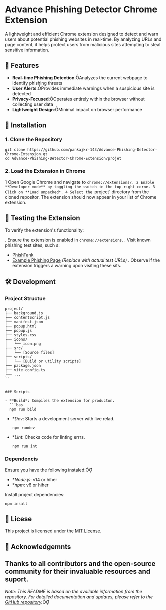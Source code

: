 # Advance Phishing Detector Chrome Extension

A lightweight and efficient Chrome extension designed to detect and warn users about potential phishing websites in real-time. By analyzing URLs and page content, it helps protect users from malicious sites attempting to steal sensitive information.

## 🚀 Features

- **Real-time Phishing Detection**:Analyzes the current webpage to identify phishing threats
- **User Alerts**:Provides immediate warnings when a suspicious site is detected
- **Privacy-Focused**:Operates entirely within the browser without collecting user data
- **Lightweight Design**:Minimal impact on browser performance

## 🧩 Installation

### 1. Clone the Repository

```bas
git clone https://github.com/pankajkr-143/Advance-Phishing-Detector-Chrome-Extension.gt
cd Advance-Phishing-Detector-Chrome-Extension/projet
```


### 2. Load the Extension in Chrome

1 Open Google Chrome and navigate to `chrome://extensions/.
2 Enable **Developer mode** by toggling the switch in the top-right corne.
3 Click on **Load unpacked*.
4 Select the `project` directory from the cloned repositor.
The extension should now appear in your list of Chrome extension.

## 🧪 Testing the Extension

To verify the extension's functionality:

. Ensure the extension is enabled in `chrome://extensions`.
. Visit known phishing test sites, such s:
   - [PhishTank](https://www.phishtank.com/)
   - [Example Phishing Page](https://example.com/phishing-test) *(Replace with actual test URLs)*
. Observe if the extension triggers a warning upon visiting these sits.

## 🛠️ Development

### Project Structue

```plaintext
project/
├── background.js
├── contentScript.js
├── manifest.json
├── popup.html
├── popup.js
├── styles.css
├── icons/
│   └── icon.png
├── src/
│   └── [Source files]
├── scripts/
│   └── [Build or utility scripts]
├── package.json
├── vite.config.ts
└── ...
``


### Scripts

- **Build*: Compiles the extension for producton.
  ```bas
  npm run bild
  ```

- **Dev*: Starts a development server with live relad.
  ```bas
  npm rundev
  ```

- **Lint*: Checks code for linting errrs.
  ```bas
  npm run int
  ```


### Dependencis

Ensure you have the following instaled:

- **Node.js*: v14 or hiher
- **npm*: v6 or hiher

Install project dependencies:

```bsh
npm insall
```


## 📄 Licese

This project is licensed under the [MIT License](LICESE).

## 🙌 Acknowledgemnts

Thanks to all contributors and the open-source community for their invaluable resources and suport.
---

*Note: This README is based on the available information from the repository. For detailed documentation and updates, please refer to the [GitHub repository](https://github.com/pankajkr-143/Advance-Phishing-Detector-Chrome-Extenson).* 
